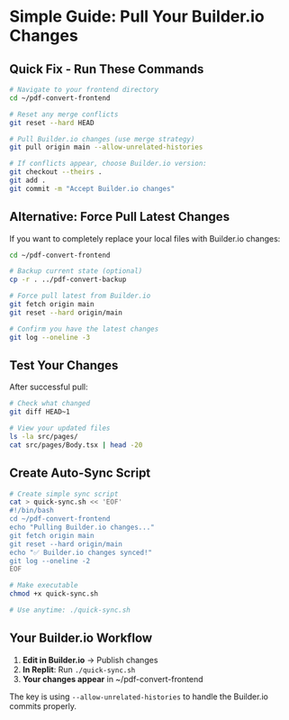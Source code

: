 # Simple Guide: Pull Your Builder.io Changes

## Quick Fix - Run These Commands

```bash
# Navigate to your frontend directory
cd ~/pdf-convert-frontend

# Reset any merge conflicts
git reset --hard HEAD

# Pull Builder.io changes (use merge strategy)
git pull origin main --allow-unrelated-histories

# If conflicts appear, choose Builder.io version:
git checkout --theirs .
git add .
git commit -m "Accept Builder.io changes"
```

## Alternative: Force Pull Latest Changes

If you want to completely replace your local files with Builder.io changes:

```bash
cd ~/pdf-convert-frontend

# Backup current state (optional)
cp -r . ../pdf-convert-backup

# Force pull latest from Builder.io
git fetch origin main
git reset --hard origin/main

# Confirm you have the latest changes
git log --oneline -3
```

## Test Your Changes

After successful pull:
```bash
# Check what changed
git diff HEAD~1

# View your updated files
ls -la src/pages/
cat src/pages/Body.tsx | head -20
```

## Create Auto-Sync Script

```bash
# Create simple sync script
cat > quick-sync.sh << 'EOF'
#!/bin/bash
cd ~/pdf-convert-frontend
echo "Pulling Builder.io changes..."
git fetch origin main
git reset --hard origin/main
echo "✅ Builder.io changes synced!"
git log --oneline -2
EOF

# Make executable
chmod +x quick-sync.sh

# Use anytime: ./quick-sync.sh
```

## Your Builder.io Workflow

1. **Edit in Builder.io** → Publish changes
2. **In Replit**: Run `./quick-sync.sh` 
3. **Your changes appear** in ~/pdf-convert-frontend

The key is using `--allow-unrelated-histories` to handle the Builder.io commits properly.